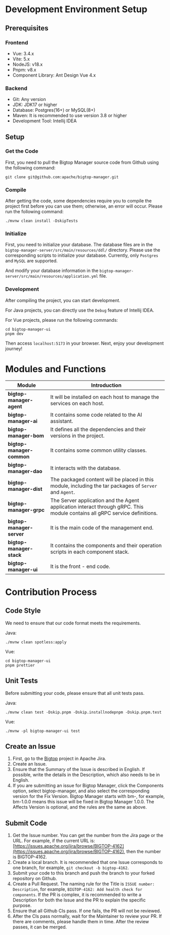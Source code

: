 # Development Environment Setup

## Prerequisites

### Frontend
* Vue: 3.4.x
* Vite: 5.x
* NodeJS: v18.x
* Pnpm: v8.x
* Component Library: Ant Design Vue 4.x

### Backend
* Git: Any version
* JDK: JDK17 or higher
* Database: Postgres(16+) or MySQL(8+)
* Maven: It is recommended to use version 3.8 or higher
* Development Tool: Intellij IDEA

## Setup

### Get the Code
First, you need to pull the Bigtop Manager source code from Github using the following command:

`git clone git@github.com:apache/bigtop-manager.git`

### Compile
After getting the code, some dependencies require you to compile the project first before you can use them; otherwise, an error will occur. Please run the following command:

`./mvnw clean install -DskipTests`

### Initialize
First, you need to initialize your database. The database files are in the `bigtop-manager-server/src/main/resources/ddl/` directory. Please use the corresponding scripts to initialize your database. Currently, only `Postgres` and `MySQL` are supported.

And modify your database information in the `bigtop-manager-server/src/main/resources/application.yml` file.

### Development
After compiling the project, you can start development.

For Java projects, you can directly use the `Debug` feature of Intellij IDEA.

For Vue projects, please run the following commands:

```
cd bigtop-manager-ui
pnpm dev
```

Then access `localhost:5173` in your browser. Next, enjoy your development journey!

# Modules and Functions
| Module                    | Introduction                                                                                                               | 
|---------------------------|----------------------------------------------------------------------------------------------------------------------------|
| **bigtop-manager-agent**  | It will be installed on each host to manage the services on each host.                                                     |
| **bigtop-manager-ai**     | It contains some code related to the AI assistant.                                                                         |
| **bigtop-manager-bom**    | It defines all the dependencies and their versions in the project.                                                         |
| **bigtop-manager-common** | It contains some common utility classes.                                                                                   |
| **bigtop-manager-dao**    | It interacts with the database.                                                                                            |
| **bigtop-manager-dist**   | The packaged content will be placed in this module, including the tar packages of `Server` and `Agent`.                    |
| **bigtop-manager-grpc**   | The Server application and the Agent application interact through gRPC. This module contains all gRPC service definitions. |
| **bigtop-manager-server** | It is the main code of the management end.                                                                                 |
| **bigtop-manager-stack**  | It contains the components and their operation scripts in each component stack.                                            |
| **bigtop-manager-ui**     | It is the front - end code.                                                                                                |

# Contribution Process

## Code Style
We need to ensure that our code format meets the requirements.

Java:
```
./mvnw clean spotless:apply
```

Vue:
```
cd bigtop-manager-ui
pnpm prettier
```

## Unit Tests
Before submitting your code, please ensure that all unit tests pass.

Java:
```
./mvnw clean test -Dskip.pnpm -Dskip.installnodepnpm -Dskip.pnpm.test
```

Vue:
```
./mvnw -pl bigtop-manager-ui test
```

## Create an Issue
1. First, go to the [Bigtop](https://issues.apache.org/jira/projects/BIGTOP) project in Apache Jira.
2. Create an Issue.
3. Ensure that the Summary of the Issue is described in English. If possible, write the details in the Description, which also needs to be in English.
4. If you are submitting an issue for Bigtop Manager, click the Components option, select bigtop-manager, and also select the corresponding version for the Fix Version. Bigtop Manager starts with bm-, for example, bm-1.0.0 means this issue will be fixed in Bigtop Manager 1.0.0. The Affects Version is optional, and the rules are the same as above.

## Submit Code
1. Get the Issue number. You can get the number from the Jira page or the URL. For example, if the current URL is: [https://issues.apache.org/jira/browse/BIGTOP-4162](https://issues.apache.org/jira/browse/BIGTOP-4162), then the number is BIGTOP-4162.
2. Create a local branch. It is recommended that one Issue corresponds to one branch, for example, `git checkout -b bigtop-4162`.
3. Submit your code to this branch and push the branch to your forked repository on Github.
4. Create a Pull Request. The naming rule for the Title is `ISSUE number: Description`, for example, `BIGTOP-4162: Add health check for components`. If the PR is complex, it is recommended to write a Description for both the Issue and the PR to explain the specific purpose.
5. Ensure that all Github CIs pass. If one fails, the PR will not be reviewed.
6. After the CIs pass normally, wait for the Maintainer to review your PR. If there are comments, please handle them in time. After the review passes, it can be merged.